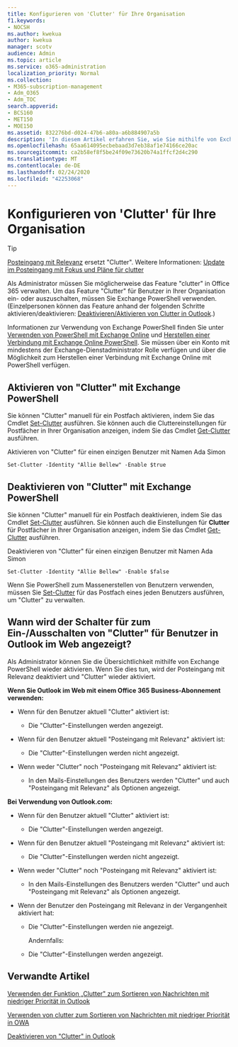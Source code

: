 ```yaml
---
title: Konfigurieren von 'Clutter' für Ihre Organisation
f1.keywords:
- NOCSH
ms.author: kwekua
author: kwekua
manager: scotv
audience: Admin
ms.topic: article
ms.service: o365-administration
localization_priority: Normal
ms.collection:
- M365-subscription-management
- Adm_O365
- Adm_TOC
search.appverid:
- BCS160
- MET150
- MOE150
ms.assetid: 832276bd-d024-47b6-a80a-a6b884907a5b
description: 'In diesem Artikel erfahren Sie, wie Sie mithilfe von Exchange PowerShell das Feature "clutter" für alle oder bestimmte Benutzer in Ihrer Organisation aktivieren oder deaktivieren. '
ms.openlocfilehash: 65aa614095ecbebaad3d7eb38af1e74166ce20ac
ms.sourcegitcommit: ca2b58ef8f5be24f09e73620b74a1ffcf2d4c290
ms.translationtype: MT
ms.contentlocale: de-DE
ms.lasthandoff: 02/24/2020
ms.locfileid: "42253068"
---
```

# <a name="configure-clutter-for-your-organization"></a>Konfigurieren von 'Clutter' für Ihre Organisation

> [!TIP]
> [Posteingang mit Relevanz](../setup/configure-focused-inbox.md) ersetzt "Clutter". Weitere Informationen: [Update im Posteingang mit Fokus und Pläne für clutter](https://techcommunity.microsoft.com/t5/Outlook-Blog/Update-on-Focused-Inbox-and-our-plans-for-Clutter/ba-p/136448)
  
Als Administrator müssen Sie möglicherweise das Feature "clutter" in Office 365 verwalten. Um das Feature "Clutter" für Benutzer in Ihrer Organisation ein- oder auszuschalten, müssen Sie Exchange PowerShell verwenden. (Einzelpersonen können das Feature anhand der folgenden Schritte aktivieren/deaktivieren: [Deaktivieren/Aktivieren von Clutter in Outlook](https://support.office.com/article/a9c72a77-1bc4-40e6-ba6d-103c1d1aba4c.aspx).) 
  
Informationen zur Verwendung von Exchange PowerShell finden Sie unter [Verwenden von PowerShell mit Exchange Online](https://go.microsoft.com/fwlink/?LinkID=402831) und [Herstellen einer Verbindung mit Exchange Online PowerShell](https://go.microsoft.com/fwlink/?LinkID=722415). Sie müssen über ein Konto mit mindestens der Exchange-Dienstadministrator Rolle verfügen und über die Möglichkeit zum Herstellen einer Verbindung mit Exchange Online mit PowerShell verfügen. 
  
## <a name="turn-clutter-on-using-exchange-powershell"></a>Aktivieren von "Clutter" mit Exchange PowerShell

Sie können "Clutter" manuell für ein Postfach aktivieren, indem Sie das Cmdlet [Set-Clutter](https://go.microsoft.com/fwlink/?LinkID=834446) ausführen. Sie können auch die Cluttereinstellungen für Postfächer in Ihrer Organisation anzeigen, indem Sie das Cmdlet [Get-Clutter](https://go.microsoft.com/fwlink/?LinkID=834759) ausführen. 
  
Aktivieren von "Clutter" für einen einzigen Benutzer mit Namen Ada Simon
    
`Set-Clutter -Identity "Allie Bellew" -Enable $true`


## <a name="turn-clutter-off-using-exchange-powershell"></a>Deaktivieren von "Clutter" mit Exchange PowerShell

Sie können "Clutter" manuell für ein Postfach deaktivieren, indem Sie das Cmdlet [Set-Clutter](https://go.microsoft.com/fwlink/?LinkID=834446) ausführen. Sie können auch die Einstellungen für **Clutter** für Postfächer in Ihrer Organisation anzeigen, indem Sie das Cmdlet [Get-Clutter](https://go.microsoft.com/fwlink/?LinkID=834759) ausführen. 
  
Deaktivieren von "Clutter" für einen einzigen Benutzer mit Namen Ada Simon
    
`Set-Clutter -Identity "Allie Bellew" -Enable $false`

Wenn Sie PowerShell zum Massenerstellen von Benutzern verwenden, müssen Sie [Set-Clutter](https://go.microsoft.com/fwlink/?LinkID=834446) für das Postfach eines jeden Benutzers ausführen, um "Clutter" zu verwalten. 
  
## <a name="when-does-the-clutter-onoff-switch-appear-to-users-in-outlook-on-the-web"></a>Wann wird der Schalter für zum Ein-/Ausschalten von "Clutter" für Benutzer in Outlook im Web angezeigt?
<a name="bkmk_onoff"> </a>

Als Administrator können Sie die Übersichtlichkeit mithilfe von Exchange PowerShell wieder aktivieren. Wenn Sie dies tun, wird der Posteingang mit Relevanz deaktiviert und "Clutter" wieder aktiviert. 
  
 **Wenn Sie Outlook im Web mit einem Office 365 Business-Abonnement verwenden:**
  
- Wenn für den Benutzer aktuell "Clutter" aktiviert ist: 
    
  - Die "Clutter"-Einstellungen werden angezeigt.
    
- Wenn für den Benutzer aktuell "Posteingang mit Relevanz" aktiviert ist: 
    
  - Die "Clutter"-Einstellungen werden nicht angezeigt.
    
- Wenn weder "Clutter" noch "Posteingang mit Relevanz" aktiviert ist: 
    
  - In den Mails-Einstellungen des Benutzers werden "Clutter" und auch "Posteingang mit Relevanz" als Optionen angezeigt.
    
 **Bei Verwendung von Outlook.com:**
  
- Wenn für den Benutzer aktuell "Clutter" aktiviert ist: 
    
  - Die "Clutter"-Einstellungen werden angezeigt.
    
- Wenn für den Benutzer aktuell "Posteingang mit Relevanz" aktiviert ist: 
    
  - Die "Clutter"-Einstellungen werden nicht angezeigt.
    
- Wenn weder "Clutter" noch "Posteingang mit Relevanz" aktiviert ist: 
    
  - In den Mails-Einstellungen des Benutzers werden "Clutter" und auch "Posteingang mit Relevanz" als Optionen angezeigt.
    
- Wenn der Benutzer den Posteingang mit Relevanz in der Vergangenheit aktiviert hat:
    
  - Die "Clutter"-Einstellungen werden nie angezeigt.
    
    Andernfalls: 
    
  - Die "Clutter"-Einstellungen werden angezeigt.
    
## <a name="related-articles"></a>Verwandte Artikel
<a name="bkmk_onoff"> </a>

[Verwenden der Funktion „Clutter" zum Sortieren von Nachrichten mit niedriger Priorität in Outlook](https://support.office.com/article/7755ebf5-4585-469b-b1ab-8b12425c6b6b.aspx)
    
[Verwenden von clutter zum Sortieren von Nachrichten mit niedriger Priorität in OWA](https://support.office.com/article/fe4d64ca-bf73-48f1-91b4-9a659e008bce.aspx)
    
[Deaktivieren von "Clutter" in Outlook](https://support.office.com/article/a9c72a77-1bc4-40e6-ba6d-103c1d1aba4c.aspx)
    

